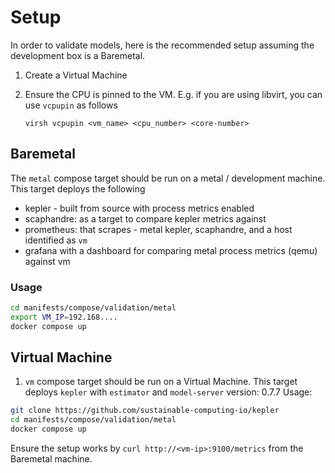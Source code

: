 # Setup

In order to validate models, here is the recommended setup assuming the
development box is a Baremetal.

1. Create a Virtual Machine

1. Ensure the CPU is pinned to the VM. E.g. if you are using libvirt, you can
   use `vcpupin` as follows

   ```text
   virsh vcpupin <vm_name> <cpu_number> <core-number>
   ```

## Baremetal

The `metal` compose target should be run on a metal / development machine. This
target deploys the following

- kepler - built from source with process metrics enabled
- scaphandre: as a target to compare kepler metrics against
- prometheus: that scrapes - metal kepler, scaphandre, and a host identified as
  `vm`
- grafana with a dashboard for comparing metal process metrics (qemu) against vm

### Usage

```sh
cd manifests/compose/validation/metal
export VM_IP=192.168....
docker compose up
```

## Virtual Machine

1. `vm` compose target should be run on a Virtual Machine. This target deploys
   `kepler` with `estimator` and `model-server` version: 0.7.7 Usage:

```sh
git clone https://github.com/sustainable-computing-io/kepler
cd manifests/compose/validation/metal
docker compose up
```

Ensure the setup works by `curl http://<vm-ip>:9100/metrics` from the Baremetal
machine.
